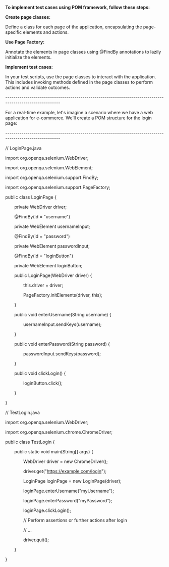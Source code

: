 ﻿**To implement test cases using POM framework, follow these steps:**

**Create page classes:** 

Define a class for each page of the application, encapsulating the page-specific elements and actions.

**Use Page Factory:** 

Annotate the elements in page classes using @FindBy annotations to lazily initialize the elements.

**Implement test cases:** 

In your test scripts, use the page classes to interact with the application. This includes invoking methods defined in the page classes to perform actions and validate outcomes.

\---------------------------------------------------------------------------------------------------------

For a real-time example, let's imagine a scenario where we have a web application for e-commerce. We'll create a POM structure for the login page:

\---------------------------------------------------------------------------------------------------------

// LoginPage.java

import org.openqa.selenium.WebDriver;

import org.openqa.selenium.WebElement;

import org.openqa.selenium.support.FindBy;

import org.openqa.selenium.support.PageFactory;

public class LoginPage {

`    `private WebDriver driver;

`    `@FindBy(id = "username")

`    `private WebElement usernameInput;

`    `@FindBy(id = "password")

`    `private WebElement passwordInput;

`    `@FindBy(id = "loginButton")

`    `private WebElement loginButton;

`    `public LoginPage(WebDriver driver) {

`        `this.driver = driver;

`        `PageFactory.initElements(driver, this);

`    `}

`    `public void enterUsername(String username) {

`        `usernameInput.sendKeys(username);

`    `}

`    `public void enterPassword(String password) {

`        `passwordInput.sendKeys(password);

`    `}

`    `public void clickLogin() {

`        `loginButton.click();

`    `}

}

// TestLogin.java

import org.openqa.selenium.WebDriver;

import org.openqa.selenium.chrome.ChromeDriver;

public class TestLogin {

`    `public static void main(String[] args) {

`        `WebDriver driver = new ChromeDriver();

`        `driver.get("https://example.com/login");

`        `LoginPage loginPage = new LoginPage(driver);

`        `loginPage.enterUsername("myUsername");

`        `loginPage.enterPassword("myPassword");

`        `loginPage.clickLogin();

`        `// Perform assertions or further actions after login

`        `// ...

`        `driver.quit();

`    `}

}

